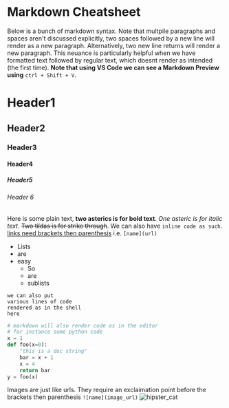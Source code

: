 Markdown Cheatsheet
===================
Below is a bunch of markdown syntax. Note that multpile paragraphs and spaces aren't discussed explicitly, two spaces followed by a new line will render as a new paragraph. Alternatively, two new line returns will render a new paragraph. This neuance is particularly helpful when we have formatted text followed by regular text, which doesnt render as intended (the first time). **Note that using VS Code we can see a Markdown Preview using** `ctrl + Shift + V`.

# Header1
## Header2
### Header3
#### Header4
##### Header5
###### Header 6

Here is some plain text, **two asterics is for bold text**. *One asteric is for italic text*. ~~Two tildas is for strike through~~. We can also have `inline code as such`. [links need brackets then parenthesis](http://google.com) i.e. `[name](url)`

- Lists
- are
- easy
    - So
    - are
    - sublists

```
we can also put
various lines of code
rendered as in the shell
here
```

```py
# markdown will also render code as in the editor
# for instance some python code 
x = 1
def foo(x=0):
    "this is a doc string"
    bar = x + 1
    x = 4
    return bar
y = foo(x)
```

Images are just like urls.  They require an exclaimation point before the brackets then parenthesis `![name](image_url)`
![hipster_cat](https://ludovic.chabant.com/devblog/2011/08/25/using-mercurial-to-publish-a-piecrust-website/hipstercat.jpg)